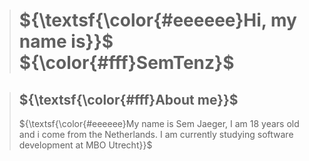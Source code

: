 > # ${\textsf{\color{#eeeeee}Hi, my name is}}$ ${\color{#fff}SemTenz}$

> ## ${\textsf{\color{#fff}About me}}$
> ${\textsf{\color{#eeeeee}My name is Sem Jaeger, I am 18 years old and i come from the Netherlands. I am currently studying software development at MBO Utrecht}}$ 
